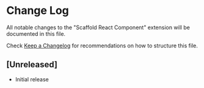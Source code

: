 # Change Log

All notable changes to the "Scaffold React Component" extension will be documented in this file.

Check [Keep a Changelog](http://keepachangelog.com/) for recommendations on how to structure this file.

## [Unreleased]

- Initial release